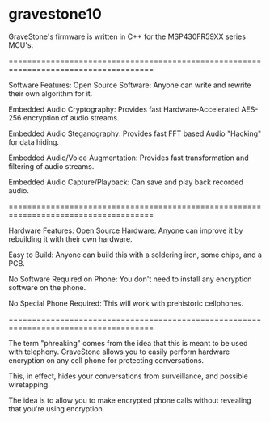 # gravestone10

GraveStone's firmware is written in C++ for the MSP430FR59XX series MCU's.

=====================================================================================

Software Features:
Open Source Software: Anyone can write and rewrite their own algorithm for it.

Embedded Audio Cryptography: Provides fast Hardware-Accelerated AES-256 encryption of audio streams.

Embedded Audio Steganography: Provides fast FFT based Audio "Hacking" for data hiding.

Embedded Audio/Voice Augmentation: Provides fast transformation and filtering of audio streams.

Embedded Audio Capture/Playback: Can save and play back recorded audio.

=====================================================================================

Hardware Features:
Open Source Hardware: Anyone can improve it by rebuilding it with their own hardware.

Easy to Build: Anyone can build this with a soldering iron, some chips, and a PCB.

No Software Required on Phone: You don't need to install any encryption software on the phone.

No Special Phone Required: This will work with prehistoric cellphones.

=====================================================================================

The term "phreaking" comes from the idea that this is meant to be used with telephony.
GraveStone allows you to easily perform hardware encryption on any cell phone for protecting conversations.

This, in effect, hides your conversations from surveillance, and possible wiretapping.

The idea is to allow you to make encrypted phone calls without revealing that you're using encryption.
